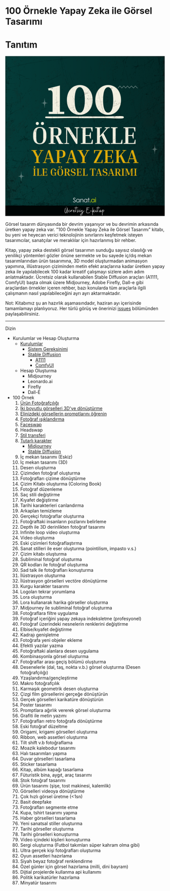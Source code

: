 # 100 Örnekle Yapay Zeka ile Görsel Tasarımı

# Tanıtım
<div align="center">

![Alt text](/gorseller/100-1.png)

</div>
Görsel tasarım dünyasında bir devrim yaşanıyor ve bu devrimin arkasında üretken yapay zeka var. "100 Örnekle Yapay Zeka ile Görsel Tasarımı" kitabı, bu yeni ve heyecan verici teknolojinin sınırlarını keşfetmek isteyen tasarımcılar, sanatçılar ve meraklılar için hazırlanmış bir rehber.

Kitap, yapay zeka destekli görsel tasarımın sunduğu sayısız olasılığı ve yenilikçi yöntemleri gözler önüne sermekte ve bu sayede iç/dış mekan tasarımlarından ürün tasarımına, 3D model oluşturmadan animasyon yapımına, illüstrasyon çiziminden metin efekt araçlarına kadar üretken yapay zeka ile yapılabilecek 100 kadar kreatif çalışmayı sizlere adım adım anlatmaktadır.  Ücretsiz olarak kullanabilen Stable Diffusion araçları (A1111, ComfyUI) başta olmak üzere Midjourney, Adobe Firefly, Dall-e gibi araçlardan örnekler içeren rehber, bazı konularda tüm araçlarla ilgili çalışmanın nasıl yapılabileceğini ayrı ayrı aktarmaktadır.

 Not: Kitabımız şu an hazırlık aşamasındadır, haziran ayı içerisinde tamamlamayı planlıyoruz. Her türlü görüş ve önerinizi <a href="https://github.com/aokocax/100-ornekle-yapay-zeka-ile-gorsel-tasarimi/issues">issues</a> bölümünden paylaşabilirsiniz.
<hr/>

Dizin
<ul>
  <li>
    Kurulumlar ve Hesap Oluşturma
    <ul>
      <li>
          <a href="/kurulumlar/kurulumlar.md">Kurulumlar</a>
          <ul>
            <li>
             <a href="/kurulumlar/kurulumlar.md#sistem-gereksinimi">Sistem Gereksinimi</a>
            </li>
             <li>
                <a href="/kurulumlar/stable-diffusion.md">Stable Diffusion</a>
               <ul>
                 <li><a href="/kurulumlar/a1111.md">A1111</a></li>
                 <li><a href="/kurulumlar/comfyui.md">ComfyUI</a></li>
               </ul>
             </li>
          </ul>
      </li>
      <li>
        Hesap Oluşturma
          <ul>
            <li>
              Midjourney
            </li>
            <li>
              Leonardo.ai
            </li>
            <li>
              Firefly
            </li>
             <li>
              Dall-E
            </li>
          </ul>
      </li>
    </ul>
  </li>
  <li>100 Örnek
    <ol start="1" type="1">
      <li><a href="/ornekler/urun-fotografciligi.md">Ürün Fotoğrafçılığı</a></li>
      <li><a href="/ornekler/iki-boyutlu-gorselleri-uc-boyutluya-donusturun.md">İki boyutlu görselleri 3D'ye dönüştürme</a></li>
      <li><a href="/ornekler/gorsellerin-promptlarini-ogrenin.md">Elinizdeki görsellerin promptlarını öğrenin</a></li>
      <li><a href="/ornekler/fotograf-isiklandirma.md">Fotoğraf ışıklandırma</li>
      <li><a href="/ornekler/faceswap.md">Faceswap</a></li>
      <li>Headswap</li>
      <li><a href="/ornekler/stil-transferi.md">Stil transferi</a></li>
      <li><a href="ornekler/tutarli-karakterler-olusturma.md">Tutarlı karakter</a>
        <ul><li><a href="ornekler/tutarli-karakterler-olusturma.md#midjourney">Midjourney</a></li><li><a href="ornekler/tutarli-karakterler-olusturma.md#stable-diffusion">Stable Diffusion</a></li>
        </ul>
      </li>
      <li>İç mekan tasarımı (Eskiz)</li>
      <li>İç mekan tasarımı (3D)</li>
      <li>Desen oluşturma</li>
      <li>Çizimden fotoğraf oluşturma</li>
      <li>Fotoğrafları çizime dönüştürme</li>
      <li>Çizim Kitabı oluşturma (Coloring Book)</li>
      <li>Fotoğraf düzenleme</li>
      <li>Saç stili değiştirme</li>
      <li>Kıyafet değiştirme</li>
      <li>Tarihi karakterleri canlandırma</li>
      <li>Arkaplan temizleme</li>
      <li>Gerçekçi fotoğraflar oluşturma</li>
      <li>Fotoğraftaki insanların pozlarını belirleme</li>
      <li>Depth ile 3D derinlikten fotoğraf tasarımı</li>
      <li>Infinite loop video oluşturma</li>
      <li>Video oluşturma</li>
      <li>Eski çizimleri fotoğraflaştırma</li>
      <li>Sanat stilleri ile eser oluşturma (pointilism, impasto v.s.)</li>
      <li>Çizim kitabı oluşturma</li>
      <li>Subliminal fotoğraf oluşturma</li>
      <li>QR kodları ile fotoğraf oluşturma</li>
      <li>Sad talk ile fotoğrafları konuşturma</li>
      <li>İlüstrasyon oluşturma</li>
      <li>İlüstrasyon görselleri vectöre dönüştürme</li>
      <li>Kurgu karakter tasarımı</li>
      <li>Logoları tekrar yorumlama</li>
      <li>Lora oluşturma</li>
      <li>Lora kullanarak harika görseller oluşturma</li>
      <li>Midjourney ile subliminal fotoğraf oluşturma</li>
      <li>Fotoğraflara filtre uygulama</li>
      <li>Fotoğraf içeriğini yapay zekaya indeksletme (profesyonel)</li>
      <li>Fotoğraf üzerindeki nesnelerin renklerini değiştirme</li>
      <li>Elbise/kıyafet değiştirme</li>
      <li>Kadrajı genişletme</li>
      <li>Fotoğrafa yeni objeler ekleme</li>
      <li>Efektli yazılar yazma</li>
      <li>Fotoğraftaki alanlara desen uygulama</li>
      <li>Kombinasyonla görsel oluşturma</li>
      <li>Fotoğraflar arası geçiş bölümü oluşturma </li>
      <li>Desenelerle (dal, taş, nokta v.b.) görsel oluşturma (Desen fotoğrafçılığı)</li>
      <li>Yzaşlandırma/gençleştirme</li>
      <li>Makro fotoğrafçılık</li>
      <li>Karmaşık geometrik desen oluşturma</li>
      <li>Çizgi film görsellerini gerçeğe dönüştürün</li>
      <li>Gerçek görselleri karikatüre dönüştürün</li>
      <li>Poster tasarımı</li>
      <li>Promptlara ağırlık vererek görsel oluşturma</li>
      <li>Grafiti ile metin yazımı</li>
      <li>Fotoğrafları retro fotoğrafa dönüştürme</li>
      <li>Eski fotoğraf düzeltme</li>
      <li>Origami, krigami görselleri oluşturma</li>
      <li>Ribbon, web assetleri oluşturma</li>
      <li>Tilt shift v.b fotoğraflama </li>
      <li>Moazik kalebodur tasarımı</li>
      <li>Halı tasarımları yapma</li>
      <li>Duvar görselleri tasarlama</li>
      <li>Sticker tasarlama</li>
      <li>Kitap, albüm kapağı tasarlama</li>
      <li>Füturistik bina, aygıt, araç tasarımı</li>
      <li>Stok fotoğraf tasarımı</li>
      <li>Ürün tasarımı (şişe, tost makinesi, kalemlik)</li>
      <li>Görselleri videoya dönüştürme</li>
      <li>Çok hızlı görsel üretme (<1sn)</li>
      <li>Basit deepfake</li>
      <li>Fotoğrafları segmente etme</li>
      <li>Kupa, tshirt tasarımı yapma</li>
      <li>Haber görselleri tasarlama</li>
      <li>Yeni sanatsal stiller oluşturma</li>
      <li>Tarihi görseller oluşturma</li>
      <li>Tarihi görselleri konuşturma</li>
      <li>Video içindeki kişileri konuşturma</li>
      <li>Sergi oluşturma (Futbol takımları süper kahram olma gibi)</li>
      <li>Ultra gerçek kişi fotoğrafları oluşturma</li>
      <li>Oyun assetleri hazırlama</li>
      <li>Siyah beyaz fotoğraf renklendirme</li>
      <li>Özel günler için görsel hazırlama (milli, dini bayram)</li>
      <li>Dijtial projelerde kullanma api kullanımı</li>
      <li>Politik karikatürler hazırlama</li>
      <li>Minyatür tasarımı</li>
    </ol>
  </li>
</ul>


